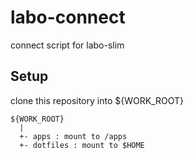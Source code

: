 # labo-connect

connect script for labo-slim

## Setup

clone this repository into ${WORK_ROOT}

```
${WORK_ROOT}
  |
  +- apps : mount to /apps
  +- dotfiles : mount to $HOME
```
